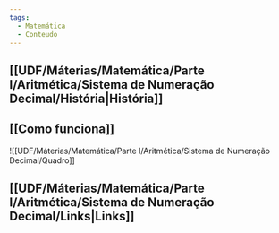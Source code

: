 ```yaml
---
tags:
  - Matemática
  - Conteudo
---
```

## [[UDF/Máterias/Matemática/Parte I/Aritmética/Sistema de Numeração Decimal/História|História]]

## [[Como funciona]]
![[UDF/Máterias/Matemática/Parte I/Aritmética/Sistema de Numeração Decimal/Quadro]]
## [[UDF/Máterias/Matemática/Parte I/Aritmética/Sistema de Numeração Decimal/Links|Links]]
